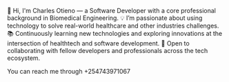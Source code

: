 👋 Hi, I'm Charles Otieno — a Software Developer with a core professional background in Biomedical Engineering.
💡 I’m passionate about using technology to solve real-world healthcare and other industries challenges.
📚 Continuously learning new technologies and exploring innovations at the intersection of healthtech and software development.
🤝 Open to collaborating with fellow developers and professionals across the tech ecosystem.

You can reach me through +254743971067
